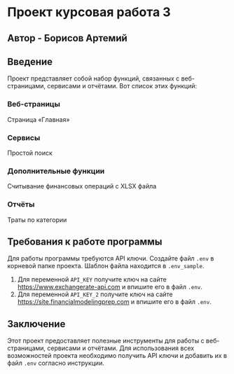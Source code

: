 # Проект курсовая работа 3

## Автор - Борисов Артемий

## Введение

Проект представляет собой набор функций, связанных с веб-страницами, сервисами и отчётами. Вот список этих функций:

### Веб-страницы

Страница «Главная»

### Сервисы

Простой поиск

### Дополнительные функции

Считывание финансовых операций с XLSX файла

### Отчёты

Траты по категории

## Требования к работе программы

Для работы программы требуются API ключи. Создайте файл `.env` в корневой папке проекта. Шаблон файла находится
в ``.env_sample``.

1. Для переменной `API_KEY` получите ключ на сайте https://www.exchangerate-api.com и впишите его в файл `.env`.
2. Для переменной `API_KEY_2` получите ключ на сайте https://site.financialmodelingprep.com и впишите его в файл `.env`.

## Заключение

Этот проект предоставляет полезные инструменты для работы с веб-страницами, сервисами и отчётами. Для использования всех
возможностей проекта необходимо получить API ключи и добавить их в файл `.env` согласно инструкции.